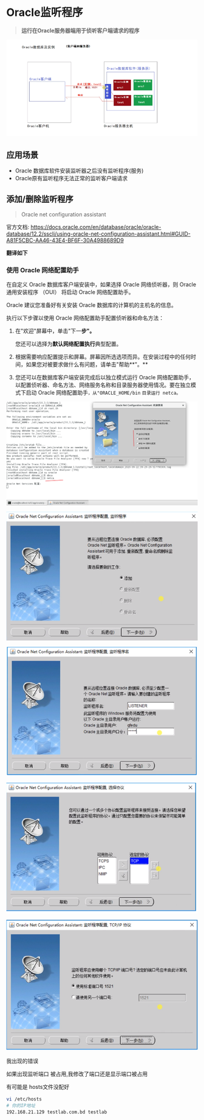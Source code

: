 # Oracle监听程序

>  **运行在Oracle服务器端用于侦听客户端请求的程序**

 ![image-20200922101447445](https://raw.githubusercontent.com/kujin521/Typora_images/master/img/20200922101526.png)

## 应用场景

- Oracle 数据库软件安装监听器之后没有监听程序(服务)
- Oracle原有监听程序无法正常的监听客户端请求

## 添加/删除监听程序

> Oracle net configuration assistant

官方文档: https://docs.oracle.com/en/database/oracle/oracle-database/12.2/sscli/using-oracle-net-configuration-assistant.html#GUID-A81F5CBC-AA46-43E4-BF6F-30A4988689D9

**翻译如下**

### 使用 Oracle 网络配置助手

在自定义 Oracle 数据库客户端安装中，如果选择 Oracle 网络侦听器，则 Oracle 通用安装程序 （OUI） 将启动 Oracle 网络配置助手。

Oracle 建议您准备好有关安装 Oracle 数据库的计算机的主机名的信息。

执行以下步骤以使用 Oracle 网络配置助手配置侦听器和命名方法：

1. 在"欢迎"屏幕中，单击"下一**步"。**

   您还可以选择为**默认网络配置执行**典型配置。

2. 根据需要响应配置提示和屏幕。屏幕因所选选项而异。在安装过程中的任何时间，如果您对被要求做什么有问题，请单击"帮助**"。**

3. 您还可以在数据库客户端安装完成后以独立模式运行 Oracle 网络配置助手，以配置侦听器、命名方法、网络服务名称和目录服务器使用情况。要在独立模式下启动 Oracle 网络配置助手`，从"ORACLE_HOME/bin` `目录运行 netca。`

![image-20200922103019978](https://raw.githubusercontent.com/kujin521/Typora_images/master/img/20200922103020.png)

  ![image-20200922103203685](https://raw.githubusercontent.com/kujin521/Typora_images/master/img/20200922103203.png)

![](https://raw.githubusercontent.com/kujin521/Typora_images/master/img/20200922103221.png)

![image-20200922103445055](https://raw.githubusercontent.com/kujin521/Typora_images/master/img/20200922103540.png)

![image-20200922103601657](https://raw.githubusercontent.com/kujin521/Typora_images/master/img/20200922103601.png)

我出现的错误

如果出现监听端口 被占用,我修改了端口还是显示端口被占用

 有可能是 hosts文件没配好

```bash
vi /etc/hosts
# 你的IP地址
192.168.21.129 testlab.com.bd testlab
```


